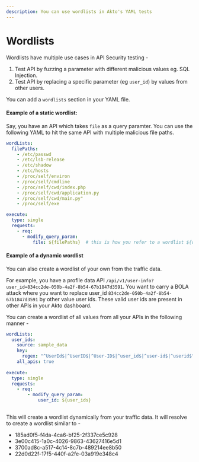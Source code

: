 ```yaml
---
description: You can use wordlists in Akto's YAML tests
---
```


# Wordlists

Wordlists have multiple use cases in API Security testing -&#x20;

1. Test API by fuzzing a parameter with different malicious values eg. SQL Injection.
2. Test API by replacing a specific parameter (eg `user_id`) by values from other users.&#x20;

You can add a `wordlists` section in your YAML file.&#x20;

#### Example of a static wordlist:

Say, you have an API which takes `file` as a query paramter. You can use the following YAML to hit the same API with multiple malicious file paths.

```yaml
wordLists:
  filePaths: 
    - /etc/passwd
    - /etc/lsb-release
    - /etc/shadow
    - /etc/hosts
    - /proc/self/environ
    - /proc/self/cmdline
    - /proc/self/cwd/index.php
    - /proc/self/cwd/application.py
    - /proc/self/cwd/main.py"
    - /proc/self/exe

execute:
  type: single
  requests:
    - req:
      - modify_query_param:
          file: ${filePaths}  # this is how you refer to a wordlist ${wordlist_name}

```

#### Example of a dynamic wordlist

You can also create a wordlist of your own from the traffic data.&#x20;

For example, you have a profile data API `/api/v1/user-info?user_id=834cc2de-050b-4a2f-8b54-67b1847d3591`. You want to carry a BOLA attack where you want to replace user\_id `834cc2de-050b-4a2f-8b54-67b1847d3591` by other value user ids. These valid user ids are present in other APIs in your Akto dashboard.&#x20;

You can create a wordlist of all values from all your APIs in the following manner -&#x20;

```yaml
wordLists:
  user_ids:
    source: sample_data
    key: 
      regex: "^UserId$|^UserID$|^User-ID$|^user_id$|^user-id$|^userid$"
    all_apis: true
    
execute:
  type: single
  requests:
    - req:
        - modify_query_param:
            user_id: ${user_ids}
    

```

This will create a wordlist dynamically from your traffic data. It will resolve to create a wordlist similar to -&#x20;

* 185ad0f5-f4da-4ca6-bf25-2f337ce5c928&#x20;
* 3e00c415-1a0c-4026-9863-43627416e5d1&#x20;
* 3700ad8c-a517-4c14-8c7b-489214ee8b50&#x20;
* 22d0d22f-17f5-440f-a2fe-03a919e348c4
